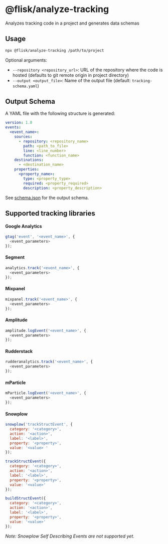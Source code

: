 # @flisk/analyze-tracking
Analyzes tracking code in a project and generates data schemas

## Usage
```sh
npx @flisk/analyze-tracking /path/to/project
```

Optional arguments:
- `--repository <repository_url>`: URL of the repository where the code is hosted (defaults to git remote origin in project directory)
- `--output <output_file>`: Name of the output file (default: `tracking-schema.yaml`)


## Output Schema
A YAML file with the following structure is generated:

```yaml
version: 1.0
events:
  <event_name>:
    sources:
      - repository: <repository_name>
        path: <path_to_file>
        line: <line_number>
        function: <function_name>
    destinations:
      - <destination_name>
    properties:
      <property_name>:
        type: <property_type>
        required: <property_required>
        description: <property_description>
```

See [schema.json](schema.json) for the output schema.


## Supported tracking libraries

#### Google Analytics
```js
gtag('event', '<event_name>', {
  <event_parameters>
});
```


#### Segment
```js
analytics.track('<event_name>', {
  <event_parameters>
});
```


#### Mixpanel
```js
mixpanel.track('<event_name>', {
  <event_parameters>
});
```


#### Amplitude
```js
amplitude.logEvent('<event_name>', {
  <event_parameters>
});
```


#### Rudderstack
```js
rudderanalytics.track('<event_name>', {
  <event_parameters>
});
```


#### mParticle
```js
mParticle.logEvent('<event_name>', {
  <event_parameters>
});
```


#### Snowplow
```js
snowplow('trackStructEvent', {
  category: '<category>',
  action: '<action>',
  label: '<label>',
  property: '<property>',
  value: '<value> '
});
```

```js
trackStructEvent({
  category: '<category>',
  action: '<action>',
  label: '<label>',
  property: '<property>',
  value: '<value>'
});
```

```js
buildStructEvent({
  category: '<category>',
  action: '<action>',
  label: '<label>',
  property: '<property>',
  value: '<value>'
});
```

_Note: Snowplow Self Describing Events are not supported yet._
